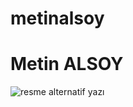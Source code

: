 # metinalsoy
<h1>Metin ALSOY </h1>
<img src=https://i.pinimg.com/736x/c6/8a/8f/c68a8f04a9b7e4f1245c30af6435357b.jpg" alt="resme alternatif yazı">

